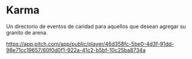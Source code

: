 # Karma

Un directorio de eventos de caridad para aquellos que desean agregar su granito de arena.

https://app.pitch.com/app/public/player/46d358fc-5be0-4d3f-91dd-98e71cc19657/60f0d0f1-922a-41c2-b5bf-10c25ba8734a

